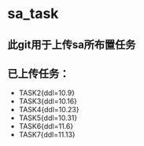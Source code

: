 # sa_task

## 此git用于上传sa所布置任务

## 已上传任务：

- TASK2{ddl=10.9}
- TASK3{ddl=10.16}
- TASK4{ddl=10.23}
- TASK5{ddl=10.31}
- TASK6{ddl=11.6}
- TASK7{ddl=11.13}
